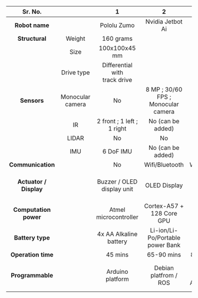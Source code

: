 | **Sr. No.** 	|  	| **1** 	| **2** 	| **3** 	| **4** 	|
|:---:	|:---:	|:---:	|:---:	|:---:	|:---:	|
| **Robot name** 	|  	| Pololu Zumo  	| Nvidia Jetbot Ai 	| Turtlebot Burger 	| Robomax 	|
| **Structural** 	| Weight 	| 160 grams 	|  	| 900 grams 	| 350 grams 	|
|  	| Size 	| 100x100x45 mm 	|  	| 138 x 178 x 192 mm 	| 130 x 120 x 55 mm 	|
|  	| Drive type 	| Differential with <br>track drive 	|  	| 2 Differential drive<br> + 2 castors 	| 4 wheel drive 	|
| **Sensors** 	| Monocular camera 	| No 	| 8 MP ; 30/60 FPS ; <br>Monocular camera 	| No (can be added) 	| 5 MP ; 30/60FPS ; <br>Monocular camera  	|
|  	| IR 	| 2 front ; 1 left ; <br>1 right 	| No (can be added) 	| No (can be added) 	| 2 front 	|
|  	| LIDAR 	| No  	| No  	| Yes 	| No  	|
|  	| IMU 	| 6 DoF IMU 	| No (can be added) 	| 9DoF IMU 	| 6 DoF IMU 	|
| **Communication** 	|  	| No  	| Wifi/Bluetooth 	| Wifi/Bluetooth 	| Wifi/Bluetooth 	|
| **Actuator / Display** 	|  	| Buzzer / OLED<br> display unit 	| OLED Display  	| No 	| EPM - electro-<br>permanent magnet 	|
| **Computation power** 	|  	| Atmel <br>microcontroller 	| Cortex-A57 + <br>128 Core GPU 	| Rpi 3 b + OpenCR  	| Rpi zero W + ESP 32 	|
| **Battery type** 	|  	| 4x AA Alkaline<br> battery  	| Li-ion/Li-Po/Portable <br>power Bank 	| Lipo Battery 	| 2x 18650 Li-ion <br>battery 	|
| **Operation time** 	|  	| 45 mins  	| 65-90 mins  	| 85-110 mins 	| 30 mins 	|
| **Programmable** 	|  	| Arduino platform 	| Debian platfrom / ROS 	| Debian platform / <br>Arduino / ROS 	| Debian platform / <br>ESP-IDF / ROS 	|
